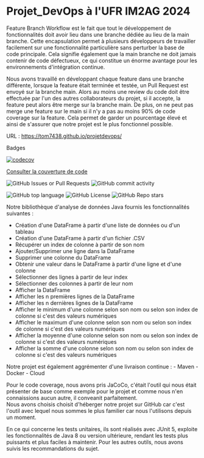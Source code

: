# Projet_DevOps à l'UFR IM2AG 2024

Feature Branch Workflow est le fait que tout le développement de fonctionnalités doit avoir lieu dans une branche dédiée au lieu de la main branche. Cette encapsulation permet à plusieurs développeurs de travailler facilement sur une fonctionnalité particulière sans perturber la base de code principale. Cela signifie également que la main branche ne doit jamais contenir de code défectueux, ce qui constitue un énorme avantage pour les environnements d'intégration continue.  

Nous avons travaillé en développant chaque feature dans une branche différente, lorsque la feature était terminée et testée, un Pull Request est envoyé sur la branche main. Alors au moins une review du code doit être effectuée par l'un des autres collaborateurs du projet, si il accepte, la feature peut alors être merge sur la branche main. De plus, on ne peut pas merge une feature sur le main si il n'y a pas au moins 90% de code coverage sur la feature.  Cela permet de garder un pourcentage élevé et ainsi de s'assurer que notre projet est le plus fonctionnel possible.

URL : https://tom7438.github.io/projetdevops/

Badges

[![codecov](https://codecov.io/gh/tom7438/Projet_DevOps/graph/badge.svg?token=5INFKCFXE6)](https://codecov.io/gh/tom7438/Projet_DevOps)

[Consulter la couverture de code](./target/site/jacoco/index.html)


![GitHub Issues or Pull Requests](https://img.shields.io/github/issues-pr/tom7438/Projet_DevOps)
![GitHub commit activity](https://img.shields.io/github/commit-activity/w/tom7438/Projet_DevOps)

![GitHub top language](https://img.shields.io/github/languages/top/tom7438/Projet_DevOps)
![GitHub License](https://img.shields.io/github/license/tom7438/Projet_DevOps)
![GitHub Repo stars](https://img.shields.io/github/stars/tom7438/Projet_DevOps)

Notre bibliothèque d'analyse de données Java fournis les fonctionnalités suivantes :
  - Création d'une DataFrame à partir d'une liste de données ou d'un tableau
  - Création d'une DataFrame à partir d'un fichier .CSV
  - Récupérer un index de colonne à partir de son nom
  - Ajouter/Supprimer une ligne dans la DataFrame
  - Supprimer une colonne du DataFrame
  - Obtenir une valeur dans le DataFrame à partir d'une ligne et d'une colonne
  - Sélectionner des lignes à partir de leur index
  - Sélectionner des colonnes à partir de leur nom
  - Afficher la DataFrame
  - Afficher les n premières lignes de la DataFrame
  - Afficher les n dernières lignes de la DataFrame
  - Afficher le minimum d'une colonne selon son nom ou selon son index de colonne si c'est des valeurs numériques
  - Afficher le maximum d'une colonne selon son nom ou selon son index de colonne si c'est des valeurs numériques
  - Afficher la moyenne d'une colonne selon son nom ou selon son index de colonne si c'est des valeurs numériques
  - Afficher la somme d'une colonne selon son nom ou selon son index de colonne si c'est des valeurs numériques

Notre projet est également aggrémenter d'une livraison continue :  - Maven
                                                                   - Docker
                                                                   - Cloud

Pour le code coverage, nous avons pris JaCoCo, c'était l'outil qui nous était présenter de base comme exemple pour le projet et comme nous n'en connaissions aucun autre, il conveanit parfaitement.  
Nous avons choisis choisit d'héberger notre projet sur GitHub car c'est l'outil avec lequel nous sommes le plus familier car nous l'utilisons depuis un moment.

En ce qui concerne les tests unitaires, ils sont réalisés avec JUnit 5, exploite les fonctionnalités de Java 8 ou version ultérieure, rendant les tests plus puissants et plus faciles à maintenir.
Pour les autres outils, nous avons suivis les recommandations du sujet.
